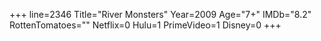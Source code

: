 +++
line=2346
Title="River Monsters"
Year=2009
Age="7+"
IMDb="8.2"
RottenTomatoes=""
Netflix=0
Hulu=1
PrimeVideo=1
Disney=0
+++

